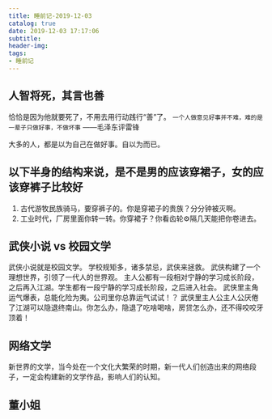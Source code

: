 ```yaml
---
title: 睡前记-2019-12-03
catalog: true
date: 2019-12-03 17:17:06
subtitle:
header-img:
tags:
- 睡前记
---
```


## 人智将死，其言也善

恰恰是因为他就要死了，不用去用行动践行“善”了。
`一个人做意见好事并不难，难的是一辈子只做好事，不做坏事`    ——毛泽东评雷锋

大多的人，都是以为自己在做好事。自以为而已。


## 以下半身的结构来说，是不是男的应该穿裙子，女的应该穿裤子比较好

1. 古代游牧民族骑马，要穿裤子的。你是穿裙子的贵族？分分钟被灭啊。
2. 工业时代，厂房里面你转一转。你穿裙子？你看齿轮⚙隔几天能把你卷进去。

## 武侠小说 vs 校园文学

武侠小说就是校园文学。
学校规矩多，诸多禁忌，武侠来拯救。
武侠构建了一个理想世界，引领了一代人的世界观。
主人公都有一段相对宁静的学习成长阶段，之后再入江湖。学生都有一段宁静的学习成长阶段，之后进入社会。
武侠里主角运气爆表，总能化险为夷。公司里你总靠运气试试！？
武侠里主人公主人公厌倦了江湖可以隐退终南山。你怎么办，隐退了吃啥喝啥，房贷怎么办，还不得咬咬牙顶着！

## 网络文学

新世界的文学，当今处在一个文化大繁荣的时期，新一代人们创造出来的网络段子，一定会构建新的文学作品，影响人们的认知。

## 董小姐

